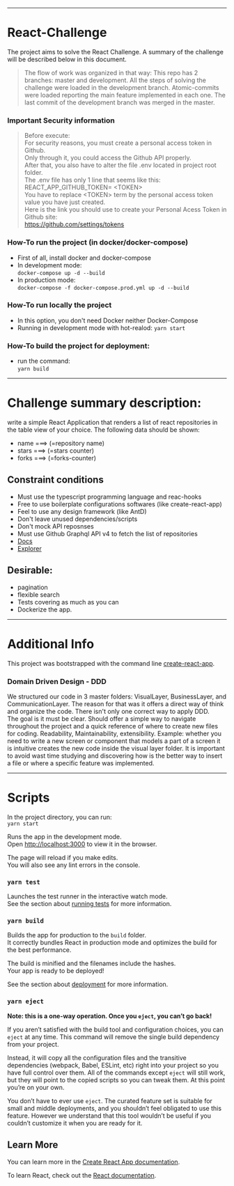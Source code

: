***
# React-Challenge
The project aims to solve the React Challenge. 
A summary of the challenge will be described below in this document.

>The flow of work was organized in that way:
This repo has 2 branches: master and development.
All the steps of solving the challenge were loaded in the development branch. Atomic-commits were loaded reporting the main feature implemented in each one.
The last commit of the development branch was merged in the master.  

### Important Security information 
>Before execute:  
For security reasons, you must create a personal access token in Github.  
Only through it, you could access the Github API properly.  
After that, you also have to alter the file .env located in project root folder.  
The .env file has only 1 line that seems like this:  
REACT_APP_GITHUB_TOKEN= \<TOKEN\>  
You have to replace \<TOKEN\> term by the personal access token value you have just created.  
Here is the link you should use to create your Personal Acess Token in Github site:  
https://github.com/settings/tokens


### How-To run the project (in docker/docker-compose)
- First of all, install docker and docker-compose
- In development mode:  
   `docker-compose up -d --build`
- In production mode:  
   `docker-compose -f docker-compose.prod.yml up -d --build`

### How-To run locally the project 
- In this option, you don't need Docker neither Docker-Compose
- Running in development mode with hot-realod:
  `yarn start`

### How-To build the project for deployment: 
- run the command:   
  `yarn build`
  
  
    
***    
# Challenge summary description:
write a simple React Application that renders a list of react repositories in the table view of your choice. The following data should be shown:

- name  ===> (=repository name)
- stars ===> (=stars counter)
- forks ===> (=forks-counter)


## Constraint conditions
- Must use the typescript programming language and reac-hooks
- Free to use boilerplate configurations softwares (like create-react-app)
- Feel to use any design framework (like AntD)
- Don't leave unused dependencies/scripts
- Don't mock API reposnses
- Must use Github Graphql API v4 to fetch the list of repositories
- [Docs](https://developer.github.com/v4/)
- [Explorer](https://developer.github.com/v4/explorer/)

## Desirable:
- pagination
- flexible search
- Tests covering as much as you can
- Dockerize the app.

***
# Additional Info


This project was bootstrapped with the command line [create-react-app](https://github.com/facebook/create-react-app).  

   
### Domain Driven Design - DDD

We structured our code in 3 master folders: VisualLayer, BusinessLayer, and CommunicationLayer.
The reason for that was it offers a direct way of think and organize the code. There isn't only one correct way to apply DDD.  
The goal is it must be clear. Should offer a simple way to navigate throughout the project and a quick reference of where to create new files for coding.
Readability, Maintainability, extensibility.
Example: whether you need to write a new screen or component that models a part of a screen it is intuitive creates the new code inside the visual layer folder. It is important to avoid wast time studying and discovering how is the better way to insert a file or where a specific feature was implemented.


***
# Scripts

In the project directory, you can run:  
`yarn start`

Runs the app in the development mode.\
Open [http://localhost:3000](http://localhost:3000) to view it in the browser.

The page will reload if you make edits.\
You will also see any lint errors in the console.

### `yarn test`

Launches the test runner in the interactive watch mode.\
See the section about [running tests](https://facebook.github.io/create-react-app/docs/running-tests) for more information.

### `yarn build`

Builds the app for production to the `build` folder.\
It correctly bundles React in production mode and optimizes the build for the best performance.

The build is minified and the filenames include the hashes.\
Your app is ready to be deployed!

See the section about [deployment](https://facebook.github.io/create-react-app/docs/deployment) for more information.

### `yarn eject`

**Note: this is a one-way operation. Once you `eject`, you can’t go back!**

If you aren’t satisfied with the build tool and configuration choices, you can `eject` at any time. This command will remove the single build dependency from your project.

Instead, it will copy all the configuration files and the transitive dependencies (webpack, Babel, ESLint, etc) right into your project so you have full control over them. All of the commands except `eject` will still work, but they will point to the copied scripts so you can tweak them. At this point you’re on your own.

You don’t have to ever use `eject`. The curated feature set is suitable for small and middle deployments, and you shouldn’t feel obligated to use this feature. However we understand that this tool wouldn’t be useful if you couldn’t customize it when you are ready for it.

## Learn More

You can learn more in the [Create React App documentation](https://facebook.github.io/create-react-app/docs/getting-started).

To learn React, check out the [React documentation](https://reactjs.org/).
